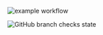 ![example workflow](https://https://github.com/svenhornaff/python-test-automation/actions/workflows/python-app.yml/badge.svg)


<img alt="GitHub branch checks state" src="https://img.shields.io/github/checks-status/svenhornaff/python-test-automation/master?style=plastic">
